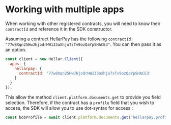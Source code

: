 # Working with multiple apps

When working with other registered contracts, you will need to know their `contractId` and reference it in the SDK constructor.

Assuming a contract HellarPay has the following `contractId: "77w8Xqn25HwJhjodrHW133aXhjuTsTv9ozQaYpSHACE3"`. 
You can then pass it as an option.

```js
const client = new Hellar.Client({
  apps: {
    hellarpay: {
      contractId: '77w8Xqn25HwJhjodrHW133aXhjuTsTv9ozQaYpSHACE3'
    }
  }
});
```

This allow the method `client.platform.documents.get` to provide you field selection. 
Therefore, if the contract has a `profile` field that you wish to access, the SDK will allow you to use dot-syntax for access :

```js
const bobProfile = await client.platform.documents.get('hellarpay.profile', { name: 'bob' });
``` 
